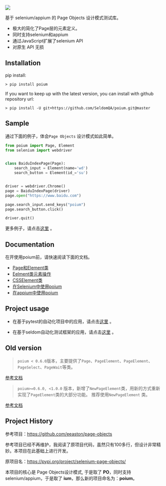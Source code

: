 
![](logo.png)

基于 selenium/appium 的 Page Objects 设计模式测试库。

* 极大的简化了Page层的元素定义。
* 同时支持selenium和appium
* 通过JavaScript扩展了selenium API
* 对原生 API 无损

## Installation

pip install:

```shell
> pip install poium
```

If you want to keep up with the latest version, you can install with github repository url:

```shell
> pip install -U git+https://github.com/SeldomQA/poium.git@master
```

## Sample

通过下面的例子，体会`Page Objects` 设计模式如此简单。

```python
from poium import Page, Element
from selenium import webdriver


class BaiduIndexPage(Page):
    search_input = Element(name='wd')
    search_button = Element(id_='su')


driver = webdriver.Chrome()
page = BaiduIndexPage(driver)
page.open("https://www.baidu.com")

page.search_input.send_keys("poium") 
page.search_button.click()

driver.quit()
```


更多例子，请点击[这里](/sample) 。

## Documentation

在开使用poium前，请快速阅读下面的文档。

* [Page和Element类](/docs/page_element.md)
* [Eelment类元素操作](docs/element_operation.md)
* [CSSElement类](/docs/csselement.md)
* [在Selenium中使用poium](docs/selenium_sample.md)
* [在appium中使用poium](docs/poium_sample.md)

## Project usage

* 在基于pytest的自动化项目中的应用，请点击[这里](https://github.com/defnngj/pyautoTest) 。

* 在基于seldom自动化测试框架的应用，请点击[这里](https://github.com/SeldomQA/seldom) 。

## Old version

> `poium < 0.6.0`版本，主要提供了`Page`、`PageElement`、`PageElement`、`PageSelect`、`PageWait`等类。

[参考文档](./docs/base_old.md)

> `poium>=0.6.0, <1.0.0` 版本，新增了`NewPageElement`类，用新的方式重新实现了`PageElement`类的大部分功能。 推荐使用`NewPageElement` 类。

[参考文档](./docs/base_0.6.0.md)

## Project History

参考项目：https://github.com/eeaston/page-objects

参考项目已经不再维护，我阅读了原项目代码，虽然只有100多行，但设计非常精妙。本项目在此基础上进行开发。

原项目名：https://pypi.org/project/selenium-page-objects/

本项目的核心是 Page Objects设计模式, 于是取了 __PO__，同时支持selenium/appium，于是取了 __ium__，那么新的项目命名为：__poium__。
